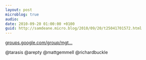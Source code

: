 ```yaml
---
layout: post
microblog: true
audio: 
date: 2010-09-20 01:00:00 +0100
guid: http://samdeane.micro.blog/2010/09/20/t25041701572.html
---
```

[groups.google.com/group/mgt...](http://groups.google.com/group/mgtwitterengine-implementors)

@tarasis @arepty @mattgemmell @richardbuckle

